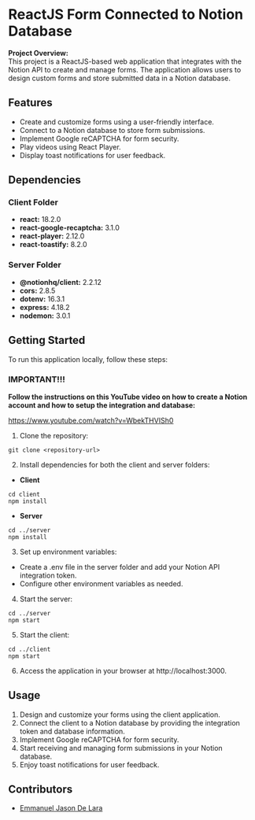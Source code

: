 # ReactJS Form Connected to Notion Database

**Project Overview:**  
This project is a ReactJS-based web application that integrates with the Notion API to create and manage forms. The application allows users to design custom forms and store submitted data in a Notion database.

## Features

- Create and customize forms using a user-friendly interface.
- Connect to a Notion database to store form submissions.
- Implement Google reCAPTCHA for form security.
- Play videos using React Player.
- Display toast notifications for user feedback.

## Dependencies

### Client Folder

- **react:** 18.2.0
- **react-google-recaptcha:** 3.1.0
- **react-player:** 2.12.0
- **react-toastify:** 8.2.0

### Server Folder

- **@notionhq/client:** 2.2.12
- **cors:** 2.8.5
- **dotenv:** 16.3.1
- **express:** 4.18.2
- **nodemon:** 3.0.1

## Getting Started

To run this application locally, follow these steps:

### IMPORTANT!!!

**Follow the instructions on this YouTube video on how to create a Notion account and how to setup the integration and database:**

<u>https://www.youtube.com/watch?v=WbekTHVISh0</u>

1. Clone the repository:

```
git clone <repository-url>
```

2. Install dependencies for both the client and server folders:

- **Client**

```
cd client
npm install

```

- **Server**

```
cd ../server
npm install

```

3. Set up environment variables:

- Create a .env file in the server folder and add your Notion API integration token.
- Configure other environment variables as needed.

4. Start the server:

```
cd ../server
npm start

```

5. Start the client:

```
cd ../client
npm start

```

6. Access the application in your browser at http://localhost:3000.

## Usage

1. Design and customize your forms using the client application.
2. Connect the client to a Notion database by providing the integration token and database information.
3. Implement Google reCAPTCHA for form security.
4. Start receiving and managing form submissions in your Notion database.
5. Enjoy toast notifications for user feedback.

## Contributors

- <u>Emmanuel Jason De Lara</u>
